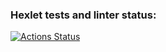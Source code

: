 ### Hexlet tests and linter status:
[![Actions Status](https://github.com/metrofog/frontend-project-46/workflows/hexlet-check/badge.svg)](https://github.com/metrofog/frontend-project-46/actions)